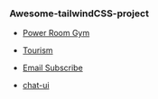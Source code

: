 ### Awesome-tailwindCSS-project

- [Power Room Gym](https://naughty-cray-767d32.netlify.app/)

- [Tourism](https://explorworld.netlify.app/)

- [Email Subscribe](https://emailsubscribe.netlify.app/)

- [chat-ui](https://ecstatic-golick-5095b6.netlify.app/)





